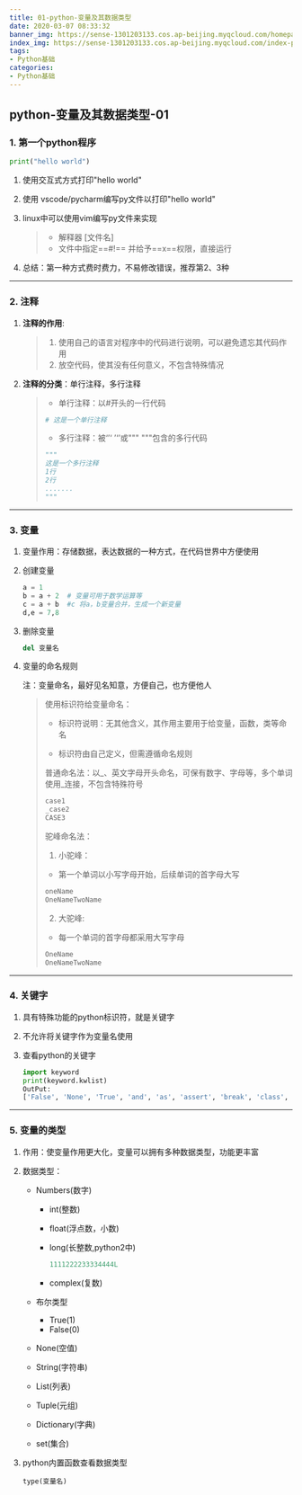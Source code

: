 ```yaml
---
title: 01-python-变量及其数据类型
date: 2020-03-07 08:33:32
banner_img: https://sense-1301203133.cos.ap-beijing.myqcloud.com/homepahe/%E6%96%87%E7%AB%A0-python-%E5%9F%BA%E7%A1%80-%E4%BC%81%E9%B9%85.jpg
index_img: https://sense-1301203133.cos.ap-beijing.myqcloud.com/index-page/%E9%9D%99%E5%9B%BE%20%286%29.jpg
tags:
- Python基础
categories:
- Python基础
---
```

## python-变量及其数据类型-01


### 1. 第一个python程序


```python 
print("hello world")
```

1. 使用交互式方式打印"hello world"

2. 使用 vscode/pycharm编写py文件以打印"hello world"

3. linux中可以使用vim编写py文件来实现

   > * 解释器 [文件名]
   > * 文件中指定==#!== 并给予==x==权限，直接运行

4. 总结：第一种方式费时费力，不易修改错误，推荐第2、3种

------



### 2. 注释

1. **注释的作用**:  

   > 1. 使用自己的语言对程序中的代码进行说明，可以避免遗忘其代码作用
   > 2. 放空代码，使其没有任何意义，不包含特殊情况

2. **注释的分类**：单行注释，多行注释

   > * 单行注释：以#开头的一行代码
   >
   > ``` python
   > # 这是一个单行注释
   > ```
   >
   > * 多行注释：被‘’‘  ’‘’或""" """包含的多行代码
   >
   > ``` python
   > """
   > 这是一个多行注释
   > 1行
   > 2行
   > .......
   > """
   > ```

----



### 3. 变量

1. 变量作用：存储数据，表达数据的一种方式，在代码世界中方便使用

2. 创建变量

   ```python
   a = 1 
   b = a + 2  # 变量可用于数学运算等
   c = a + b  #c 将a，b变量合并，生成一个新变量
   d,e = 7,8
   ```

3. 删除变量

   ```python
   del 变量名
   ```

4. 变量的命名规则

   注：变量命名，最好见名知意，方便自己，也方便他人

   >使用标识符给变量命名：
   >
   >* 标识符说明：无其他含义，其作用主要用于给变量，函数，类等命名
   >
   >* 标识符由自己定义，但需遵循命名规则
   >
   >普通命名法：以_、英文字母开头命名，可保有数字、字母等，多个单词使用\_连接，不包含特殊符号
   >
   >```python
   >case1
   >_case2
   >CASE3
   >```
   >
   >驼峰命名法：
   >
   >1. 小驼峰：
   >
   >   * 第一个单词以小写字母开始，后续单词的首字母大写
   >
   >   ```python
   >   oneName
   >   OneNameTwoName
   >   ```
   >
   >2. 大驼峰:
   >
   >   * 每一个单词的首字母都采用大写字母
   >
   >   ```python
   >   OneName
   >   OneNameTwoName
   >   ```

****



### 4. 关键字

1. 具有特殊功能的python标识符，就是关键字

2. 不允许将关键字作为变量名使用

3. 查看python的关键字

   ```python
   import keyword
   print(keyword.kwlist)
   OutPut:
   ['False', 'None', 'True', 'and', 'as', 'assert', 'break', 'class', 'continue', 'def', 'del', 'elif', 'else', 'except', 'finally', 'for', 'from', 'global', 'if', 'import', 'in', 'is', 'lambda', 'nonlocal', 'not', 'or', 'pass', 'raise', 'return', 'try', 'while', 'with', 'yield']
   ```

*****



### 5. 变量的类型

1. 作用：使变量作用更大化，变量可以拥有多种数据类型，功能更丰富

2. 数据类型：

   * Numbers(数字)

     * int(整数)

     * float(浮点数，小数)

     * long(长整数,python2中)

       ```python 
       1111222233334444L
       ```

     * complex(复数)

   * 布尔类型

     * True(1)
     * False(0)

   * None(空值)

   * String(字符串)

   * List(列表)

   * Tuple(元组)

   * Dictionary(字典)

   * set(集合)

3. python内置函数查看数据类型

   ```
   type(变量名)
   ```






